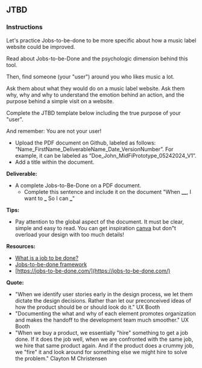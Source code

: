 ## JTBD

### Instructions

Let's practice Jobs-to-be-done to be more specific about how a music label website could be improved.

Read about Jobs-to-be-Done and the psychologic dimension behind this tool.

Then, find someone (your "user") around you who likes music a lot.

Ask them about what they would do on a music label website. Ask them why, why and why to understand the emotion behind an action, and the purpose behind a simple visit on a website.

Complete the JTBD template below including the true purpose of your "user".

And remember: You are not your user!

- Upload the PDF document on Github, labeled as follows: “Name_FirstName_DeliverableName_Date_VersionNumber”. For example, it can be labeled as “Doe_John_MidFiPrototype_05242024_V1”.
- Add a title within the document.

**Deliverable:**

- A complete Jobs-to-Be-Done on a PDF document.
  - Complete this sentence and include it on the document "When **\_\_**, I want to **\_** So I can **\_**"

**Tips:**

- Pay attention to the global aspect of the document. It must be clear, simple and easy to read. You can get inspiration [canva](https://www.canva.com/) but don"t overload your design with too much details!

**Resources:**

- [What is a job to be done?](https://jobs-to-be-done.com/what-is-jobs-to-be-done-fea59c8e39eb)
- [Jobs-to-be-done framework](https://www.productplan.com/glossary/jobs-to-be-done-framework/)
- [https://jobs-to-be-done.com/](https://jobs-to-be-done.com/)

**Quote:**

- "When we identify user stories early in the design process, we let them dictate the design decisions. Rather than let our preconceived ideas of how the product should be or should look do it." UX Booth
- "Documenting the what and why of each element promotes organization and makes the handoff to the development team much smoother." UX Booth
- "When we buy a product, we essentially "hire" something to get a job done. If it does the job well, when we are confronted with the same job, we hire that same product again. And if the product does a crummy job, we "fire" it and look around for something else we might hire to solve the problem." Clayton M Christensen
